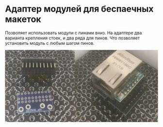 # Адаптер модулей для беспаечных макеток

Позволяет использовать модули с пинами вниз.
На адаптере два варианта крепления стоек, и два ряда для пинов. Что позволяет установить модуль с любым шагом пинов.


![](img/001.PNG)